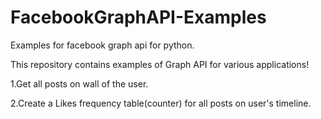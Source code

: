 # FacebookGraphAPI-Examples
Examples for facebook graph api for python.

This repository contains examples of Graph API for various applications!

1.Get all posts on wall of the user.

2.Create a Likes frequency table(counter) for all posts on user's timeline.
